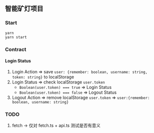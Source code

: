 ## 智能矿灯项目

### Start
```
yarn
yarn start
```

### Contract 

#### Login Status
1. Login Action => save ` user: {remember: boolean, username: string, token: string} ` to localStorage
2. Login Status => check localStorage ` user.token `
   - ` Boolean(user.token) === true ` => Login Status
   - ` Boolean(user.token) === false ` => Logout Status
3. Logout Action => remove localStorage ` user.token ` => ` user:{remember: boolean, username: string} `

### TODO
1. fetch -> 仅对 fetch.ts + api.ts 测试是否有意义
